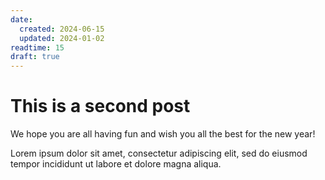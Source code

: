 ```yaml
---
date:
  created: 2024-06-15
  updated: 2024-01-02
readtime: 15
draft: true
---  
```


# This is a second post

We hope you are all having fun and wish you all the best for the new year!
<!-- more -->

Lorem ipsum dolor sit amet, consectetur adipiscing elit, sed do eiusmod
tempor incididunt ut labore et dolore magna aliqua.
